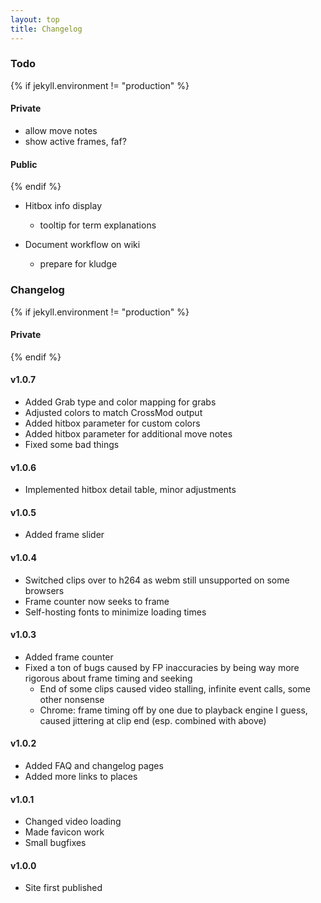 ```yaml
---
layout: top
title: Changelog
---
```


### Todo

{% if jekyll.environment != "production" %}
#### Private

- allow move notes
- show active frames, faf?

#### Public
{% endif %}

- Hitbox info display
  - tooltip for term explanations

- Document workflow on wiki
  - prepare for kludge

### Changelog

{% if jekyll.environment != "production" %}
#### Private

{% endif %}

#### v1.0.7
- Added Grab type and color mapping for grabs
- Adjusted colors to match CrossMod output
- Added hitbox parameter for custom colors
- Added hitbox parameter for additional move notes
- Fixed some bad things

#### v1.0.6
- Implemented hitbox detail table, minor adjustments

#### v1.0.5
- Added frame slider

#### v1.0.4

- Switched clips over to h264 as webm still unsupported on some browsers
- Frame counter now seeks to frame
- Self-hosting fonts to minimize loading times

#### v1.0.3

- Added frame counter  
- Fixed a ton of bugs caused by FP inaccuracies by being way more rigorous about frame timing and seeking
  - End of some clips caused video stalling, infinite event calls, some other nonsense
  - Chrome: frame timing off by one due to playback engine I guess, caused jittering at clip end (esp. combined with above)

#### v1.0.2
- Added FAQ and changelog pages
- Added more links to places

#### v1.0.1

- Changed video loading
- Made favicon work
- Small bugfixes

#### v1.0.0

- Site first published
